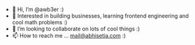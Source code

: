 - 👋 Hi, I’m @awb3er :)
- 🌱 Interested in building businesses, learning frontend engineering and cool math problems :)
- 💞️ I’m looking to collaborate on lots of cool things :)
- 📫 How to reach me ... mail@abhisetia.com :)

<!---
awb3er/awb3er is a ✨ special ✨ repository because its `README.md` (this file) appears on your GitHub profile.
You can click the Preview link to take a look at your changes.
--->
